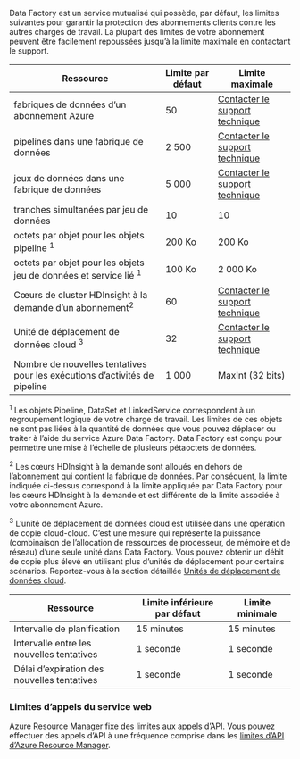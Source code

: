 Data Factory est un service mutualisé qui possède, par défaut, les limites suivantes pour garantir la protection des abonnements clients contre les autres charges de travail. La plupart des limites de votre abonnement peuvent être facilement repoussées jusqu’à la limite maximale en contactant le support.

| **Ressource** | **Limite par défaut** | **Limite maximale** |
| --- | --- | --- |
| fabriques de données d’un abonnement Azure |50 |[Contacter le support technique](https://azure.microsoft.com/blog/2014/06/04/azure-limits-quotas-increase-requests/) |
| pipelines dans une fabrique de données |2 500 |[Contacter le support technique](https://azure.microsoft.com/blog/2014/06/04/azure-limits-quotas-increase-requests/) |
| jeux de données dans une fabrique de données |5 000 |[Contacter le support technique](https://azure.microsoft.com/blog/2014/06/04/azure-limits-quotas-increase-requests/) |
| tranches simultanées par jeu de données |10 |10 |
| octets par objet pour les objets pipeline <sup>1</sup> |200 Ko |200 Ko |
| octets par objet pour les objets jeu de données et service lié <sup>1</sup> |100 Ko |2 000 Ko |
| Cœurs de cluster HDInsight à la demande d’un abonnement<sup>2</sup> |60 |[Contacter le support technique](https://azure.microsoft.com/blog/2014/06/04/azure-limits-quotas-increase-requests/) |
| Unité de déplacement de données cloud <sup>3</sup> |32 |[Contacter le support technique](https://azure.microsoft.com/blog/2014/06/04/azure-limits-quotas-increase-requests/) |
| Nombre de nouvelles tentatives pour les exécutions d’activités de pipeline |1 000 |MaxInt (32 bits) |

<sup>1</sup> Les objets Pipeline, DataSet et LinkedService correspondent à un regroupement logique de votre charge de travail. Les limites de ces objets ne sont pas liées à la quantité de données que vous pouvez déplacer ou traiter à l’aide du service Azure Data Factory. Data Factory est conçu pour permettre une mise à l’échelle de plusieurs pétaoctets de données.

<sup>2</sup> Les cœurs HDInsight à la demande sont alloués en dehors de l’abonnement qui contient la fabrique de données. Par conséquent, la limite indiquée ci-dessus correspond à la limite appliquée par Data Factory pour les cœurs HDInsight à la demande et est différente de la limite associée à votre abonnement Azure.

<sup>3</sup> L’unité de déplacement de données cloud est utilisée dans une opération de copie cloud-cloud. C’est une mesure qui représente la puissance (combinaison de l’allocation de ressources de processeur, de mémoire et de réseau) d’une seule unité dans Data Factory. Vous pouvez obtenir un débit de copie plus élevé en utilisant plus d’unités de déplacement pour certains scénarios. Reportez-vous à la section détaillée [Unités de déplacement de données cloud](../articles/data-factory/v1/data-factory-copy-activity-performance.md#cloud-data-movement-units).

| **Ressource** | **Limite inférieure par défaut** | **Limite minimale** |
| --- | --- | --- |
| Intervalle de planification |15 minutes |15 minutes |
| Intervalle entre les nouvelles tentatives |1 seconde |1 seconde |
| Délai d’expiration des nouvelles tentatives |1 seconde |1 seconde |

### <a name="web-service-call-limits"></a>Limites d’appels du service web
Azure Resource Manager fixe des limites aux appels d’API. Vous pouvez effectuer des appels d’API à une fréquence comprise dans les [limites d’API d’Azure Resource Manager](../articles/azure-subscription-service-limits.md#resource-group-limits).
